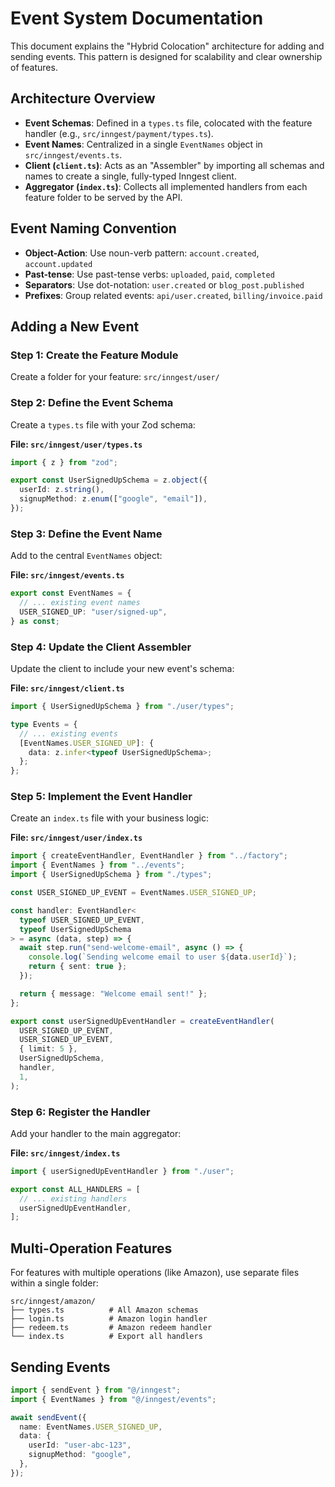 # Event System Documentation

This document explains the "Hybrid Colocation" architecture for adding and sending events. This pattern is designed for scalability and clear ownership of features.

## Architecture Overview

- **Event Schemas**: Defined in a `types.ts` file, colocated with the feature handler (e.g., `src/inngest/payment/types.ts`).
- **Event Names**: Centralized in a single `EventNames` object in `src/inngest/events.ts`.
- **Client (`client.ts`)**: Acts as an "Assembler" by importing all schemas and names to create a single, fully-typed Inngest client.
- **Aggregator (`index.ts`)**: Collects all implemented handlers from each feature folder to be served by the API.

## Event Naming Convention

- **Object-Action**: Use noun-verb pattern: `account.created`, `account.updated`
- **Past-tense**: Use past-tense verbs: `uploaded`, `paid`, `completed`
- **Separators**: Use dot-notation: `user.created` or `blog_post.published`
- **Prefixes**: Group related events: `api/user.created`, `billing/invoice.paid`

## Adding a New Event

### Step 1: Create the Feature Module

Create a folder for your feature: `src/inngest/user/`

### Step 2: Define the Event Schema

Create a `types.ts` file with your Zod schema:

**File: `src/inngest/user/types.ts`**

```typescript
import { z } from "zod";

export const UserSignedUpSchema = z.object({
  userId: z.string(),
  signupMethod: z.enum(["google", "email"]),
});
```

### Step 3: Define the Event Name

Add to the central `EventNames` object:

**File: `src/inngest/events.ts`**

```typescript
export const EventNames = {
  // ... existing event names
  USER_SIGNED_UP: "user/signed-up",
} as const;
```

### Step 4: Update the Client Assembler

Update the client to include your new event's schema:

**File: `src/inngest/client.ts`**

```typescript
import { UserSignedUpSchema } from "./user/types";

type Events = {
  // ... existing events
  [EventNames.USER_SIGNED_UP]: {
    data: z.infer<typeof UserSignedUpSchema>;
  };
};
```

### Step 5: Implement the Event Handler

Create an `index.ts` file with your business logic:

**File: `src/inngest/user/index.ts`**

```typescript
import { createEventHandler, EventHandler } from "../factory";
import { EventNames } from "../events";
import { UserSignedUpSchema } from "./types";

const USER_SIGNED_UP_EVENT = EventNames.USER_SIGNED_UP;

const handler: EventHandler<
  typeof USER_SIGNED_UP_EVENT,
  typeof UserSignedUpSchema
> = async (data, step) => {
  await step.run("send-welcome-email", async () => {
    console.log(`Sending welcome email to user ${data.userId}`);
    return { sent: true };
  });

  return { message: "Welcome email sent!" };
};

export const userSignedUpEventHandler = createEventHandler(
  USER_SIGNED_UP_EVENT,
  USER_SIGNED_UP_EVENT,
  { limit: 5 },
  UserSignedUpSchema,
  handler,
  1,
);
```

### Step 6: Register the Handler

Add your handler to the main aggregator:

**File: `src/inngest/index.ts`**

```typescript
import { userSignedUpEventHandler } from "./user";

export const ALL_HANDLERS = [
  // ... existing handlers
  userSignedUpEventHandler,
];
```

## Multi-Operation Features

For features with multiple operations (like Amazon), use separate files within a single folder:

```
src/inngest/amazon/
├── types.ts          # All Amazon schemas
├── login.ts          # Amazon login handler
├── redeem.ts         # Amazon redeem handler
└── index.ts          # Export all handlers
```

## Sending Events

```typescript
import { sendEvent } from "@/inngest";
import { EventNames } from "@/inngest/events";

await sendEvent({
  name: EventNames.USER_SIGNED_UP,
  data: {
    userId: "user-abc-123",
    signupMethod: "google",
  },
});
```
